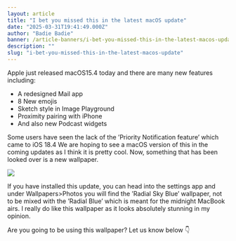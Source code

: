 ```yaml
---
layout: article
title: "I bet you missed this in the latest macOS update"
date: "2025-03-31T19:41:49.000Z"
author: "Badie Badie"
banner: /article-banners/i-bet-you-missed-this-in-the-latest-macos-update.png
description: ""
slug: "i-bet-you-missed-this-in-the-latest-macos-update"
---
```


Apple just released macOS15.4 today and there are many new features including:


* A redesigned Mail app
* 8 New emojis
* Sketch style in Image Playground
* Proximity pairing with iPhone
* And also new Podcast widgets


Some users have seen the lack of the ’Priority Notification feature’ which came to iOS 18.4 We are hoping to see a macOS version of this in the coming updates as I think it is pretty cool. Now, something that has been looked over is a new wallpaper.

![](https://res.cloudinary.com/dc5w3cjmh/image/upload/v1743450081/Articles/i-bet-you-missed-this-in-the-latest-macos-update/b722qow3ncmigdgg8txc.png)

If you have installed this update, you can head into the settings app and under Wallpapers>Photos you will find the ’Radial Sky Blue’ wallpaper, not to be mixed with the ’Radial Blue’ which is meant for the midnight MacBook airs. I really do like this wallpaper as it looks absolutely stunning in my opinion. 

Are you going to be using this wallpaper? Let us know below 👇 
